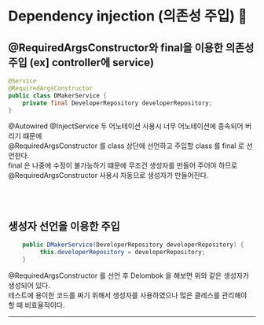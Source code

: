 # Dependency injection (의존성 주입) 💉

## @RequiredArgsConstructor와 final을 이용한 의존성 주입 (ex] controller에 service)

```java
@Service
@RequiredArgsConstructor
public class DMakerService {
    private final DeveloperRepository developerRepository;
}
``` 

@Autowired
@InjectService
두 어노테이션 사용시 너무 어노테이션에 종속되어 버리기 떄문에  
@RequiredArgsConstructor 를 class 상단에 선언하고 주입할 class 를 final 로 선언한다.  
final 은 나중에 수정이 불가능하기 떄문에 무조건 생성자를 만들어 주어야 하므로  
@RequiredArgsConstructor 사용시 자동으로 생성자가 만들어진다.  

<br>
<br>

## 생성자 선언을 이용한 주입

```java
    public DMakerService(DeveloperRepository developerRepository) {
         this.developerRepository = developerRepository;
    }
```

@RequiredArgsConstructor 를 선언 후 Delombok 을 해보면 위와 같은 생성자가 생성되어 있다.  
테스트에 용이한 코드를 짜기 위해서 생성자를 사용하였으나 많은 클레스를 관리해야  
할 때 비효율적이다.

---

